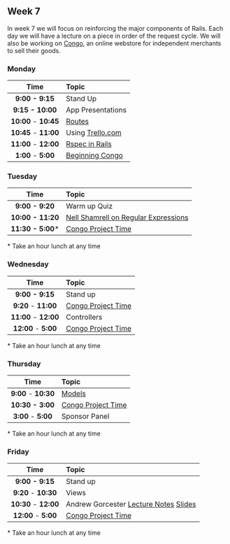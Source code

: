 ## Week 7

In week 7 we will focus on reinforcing the major components of Rails. Each day we will have a lecture on a piece in order of the request cycle. We will also be working on [Congo](congo.md), an online webstore for independent merchants to sell their goods.



### Monday

| Time              | Topic               |
|:-----------------:|:--------------------|
| **9:00 - 9:15**   | Stand Up            |
| **9:15 - 10:00**  | App Presentations   |
| **10:00** - **10:45** | [Routes](monday/routes.md)          |
| **10:45** - **11:00** | Using [Trello.com](http://trello.com)          |
| **11:00** - **12:00** | [Rspec in Rails](monday/rspec-with-rails.md)          |
| **1:00** - **5:00** | [Beginning Congo](congo.md)|


### Tuesday

| Time              | Topic                       |
|:-----------------:|:----------------------------|
| **9:00 - 9:20**   | Warm up Quiz                |
| **10:00 - 11:20**   | [Nell Shamrell on Regular Expressions](https://www.bluebox.net/insight/blog-article/using-regular-expressions-in-ruby-part-1-of-3)                |
| **11:30 - 5:00***   | [Congo Project Time](congo.md)                |



\* Take an hour lunch at any time

### Wednesday

| Time              | Topic               |
|:-----------------:|:--------------------|
| **9:00 - 9:15**   | Stand up            |
| **9:20** - **11:00** | [Congo Project Time](congo.md)|
| **11:00** - **12:00** |  Controllers         |
| **12:00** - **5:00** | [Congo Project Time](congo.md)|

\* Take an hour lunch at any time

### Thursday

| Time              | Topic               |
|:-----------------:|:--------------------|
| **9:00** - **10:30** |  [Models](thursday/active-record.md) |
| **10:30 - 3:00**   | [Congo Project Time](congo.md) |
| **3:00** - **5:00** | Sponsor Panel |


\* Take an hour lunch at any time

### Friday

| Time              | Topic               |
|:-----------------:|:--------------------|
| **9:00 - 9:15**   | Stand up            |
| **9:20** - **10:30** | Views            |
| **10:30** - **12:00** |  Andrew Gorcester [Lecture Notes](https://gist.github.com/andrewsg/7536050) [Slides](https://docs.google.com/presentation/d/1vbRhzHl5qiU1gBsbN2hYKFt5oai7rRSvalq8LxyeyEQ/edit?pli=1#slide=id.g299171fe2_0256) |
| **12:00** - **5:00** | [Congo Project Time](congo.md)|

\* Take an hour lunch at any time
